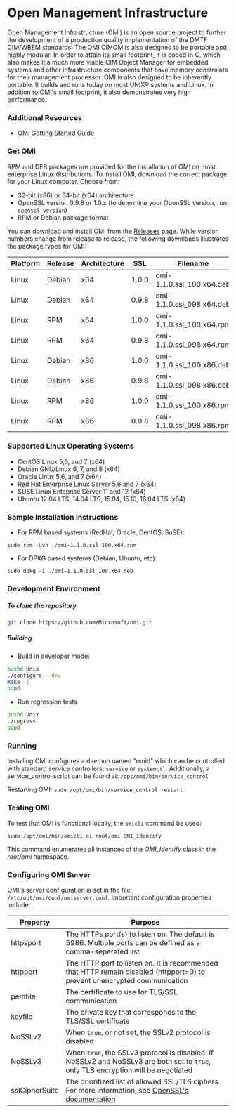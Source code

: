 # Open Management Infrastructure

Open Management Infrastructure (OMI) is an open source project to
further the development of a production quality implementation of the
DMTF CIM/WBEM standards. The OMI CIMOM is also designed to be portable
and highly modular. In order to attain its small footprint, it is
coded in C, which also makes it a much more viable CIM Object Manager
for embedded systems and other infrastructure components that have
memory constraints for their management processor. OMI is also
designed to be inherently portable. It builds and runs today on most
UNIX® systems and Linux. In addition to OMI's small footprint, it also
demonstrates very high performance.


### Additional Resources

- [OMI Getting Started Guide](Unix/doc/omi/omi.pdf)


### Get OMI

RPM and DEB packages are provided for the installation of OMI on most
enterprise Linux distributions. To install OMI, download the correct
package for your Linux computer. Choose from:

- 32-bit (x86) or 64-bit (x64) architecture
- OpenSSL version 0.9.8 or 1.0.x (to determine your OpenSSL version, run: `openssl version`)
- RPM or Debian package format

You can download and install OMI from the [Releases] page. While
version numbers change from release to release, the following
downloads illustrates the package types for OMI:

Platform | Release | Architecture | SSL   | Filename
-------- |-------- |------------  | ---   | --------
Linux    | Debian  | x64          | 1.0.0 | omi-1.1.0.ssl_100.x64.deb
Linux    | Debian  | x64          | 0.9.8 | omi-1.1.0.ssl_098.x64.deb
Linux    | RPM     | x64          | 1.0.0 | omi-1.1.0.ssl_100.x64.rpm
Linux    | RPM     | x64          | 0.9.8 | omi-1.1.0.ssl_098.x64.rpm
Linux    | Debian  | x86          | 1.0.0 | omi-1.1.0.ssl_100.x86.deb
Linux    | Debian  | x86          | 0.9.8 | omi-1.1.0.ssl_098.x86.deb
Linux    | RPM     | x86          | 1.0.0 | omi-1.1.0.ssl_100.x86.rpm
Linux    | RPM     | x86          | 0.9.8 | omi-1.1.0.ssl_098.x86.rpm

[Releases]: https://github.com/Microsoft/omi/releases


### Supported Linux Operating Systems

- CentOS Linux 5,6, and 7 (x64)
- Debian GNU/Linux 6, 7, and 8 (x64)
- Oracle Linux 5,6, and 7 (x64)
- Red Hat Enterprise Linux Server 5,6 and 7 (x64)
- SUSE Linux Enteprise Server 11 and 12 (x64)
- Ubuntu 12.04 LTS, 14.04 LTS, 15.04, 15.10, 16.04 LTS (x64)


### Sample Installation Instructions

- For RPM based systems (RedHat, Oracle, CentOS, SuSE):
```
sudo rpm -Uvh ./omi-1.1.0.ssl_100.x64.rpm
```

- For DPKG based systems (Debian, Ubuntu, etc):
```
sudo dpkg -i ./omi-1.1.0.ssl_100.x64.deb
```


### Development Environment

##### To clone the repository

```sh
git clone https://github.com/Microsoft/omi.git
```


##### Building

- Build in developer mode:

```sh
pushd Unix
./configure --dev
make -j
popd
```

- Run regression tests

```sh
pushd Unix
./regress
popd
```


### Running

Installing OMI configures a daemon named "omid" which can be
controlled with standard service controllers: `service` or
`systemctl`. Additionally, a service_control script can be found at:
`/opt/omi/bin/service_control`

Restarting OMI: `sudo /opt/omi/bin/service_control restart`


### Testing OMI

To test that OMI is functional locally, the `omicli` command be used:
```
sudo /opt/omi/bin/omicli ei root/omi OMI_Identify
```

This command enumerates all instances of the *OMI_Identify* class in the *root/omi* namespace.


### Configuring OMI Server

OMI's server configuration is set in the file:
`/etc/opt/omi/conf/omiserver.conf`.  Important configuration
properties include:

Property  | Purpose
--------  | -------
httpsport | The HTTPs port(s) to listen on. The default is 5986. Multiple ports can be defined as a comma-seperated list
httpport  | The HTTP port to listen on. It is recommended that HTTP remain disabled (httpport=0) to prevent unencrypted communication
pemfile   | The certificate to use for TLS/SSL communication
keyfile   | The private key that corresponds to the TLS/SSL certificate
NoSSLv2   | When `true`, or not set, the SSLv2 protocol is disabled
NoSSLv3   | When `true`, the SSLv3 protocol is disabled. If NoSSLv2 and NoSSLv3 are both set to `true`, only TLS encryption will be negotiated
sslCipherSuite | The prioritized list of allowed SSL/TLS ciphers. For more information, see [OpenSSL's documentation](https://openssl.org/docs/manmaster/apps/ciphers.html "OpenSSL's documentation")
